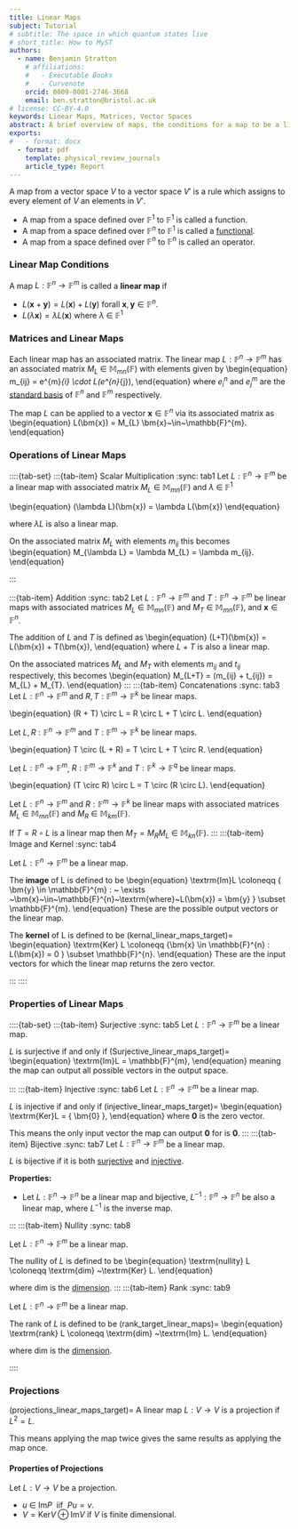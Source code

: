 ```yaml
---
title: Linear Maps 
subject: Tutorial
# subtitle: The space in which quantum states live
# short_title: How to MyST
authors:
  - name: Benjamin Stratton
    # affiliations:
    #   - Executable Books
    #   - Curvenote
    orcid: 0009-0001-2746-3668
    email: ben.stratton@bristol.ac.uk
# license: CC-BY-4.0
keywords: Linear Maps, Matrices, Vector Spaces 
abstract: A brief overview of maps, the conditions for a map to be a linear maps and some of there properties. 
exports:
#   - format: docx
  - format: pdf
    template: physical_review_journals
    article_type: Report
---
```


A map from a vector space $V$ to a vector space $V'$ is a rule which assigns to every element of $V$ an elements in $V'$. 

- A map from a space defined over $\mathbb{F}^{1}$ to $\mathbb{F}^{1}$ is called a function.
- A map from a space defined over $\mathbb{F}^{n}$ to $\mathbb{F}^{1}$ is called a [functional](#functional_target_glossary).
- A map from a space defined over $\mathbb{F}^{n}$ to $\mathbb{F}^{n}$ is called an operator. 

### Linear Map Conditions

A map $L: \mathbb{F}^{n} \rightarrow \mathbb{F}^{m}$ is called a **linear map** if
- $L(\bm{x} + \bm{y}) = L(\bm{x}) + L(\bm{y})$ forall $\bm{x}, \bm{y} \in \mathbb{F}^{n}$. 
- $L(\lambda \bm{x}) = \lambda L(\bm{x})$ where $\lambda ~ \in ~ \mathbb{F}^{1}$

### Matrices and Linear Maps

Each linear map has an associated matrix. The linear map $L: \mathbb{F}^{n} \rightarrow \mathbb{F}^{m}$ has an associated matrix $M_{L}~\in~\mathbb{M}_{mn}(\mathbb{F})$ with elements given by 
\begin{equation}
m_{ij} = e^{m}_{i} \cdot L(e^{n}_{j}),
\end{equation}
where $e^{n}_{i}$ and $e^{m}_{j}$ are the [standard basis](#standard_basis_basis_target) of $\mathbb{F}^{n}$ and $\mathbb{F}^{m}$ respectively. 

The map $L$ can be applied to a vector $\bm{x} \in \mathbb{F}^{n}$ via its associated matrix as 
\begin{equation}
L(\bm{x}) = M_{L} \bm{x}~\in~\mathbb{F}^{m}.
\end{equation}

### Operations of Linear Maps

::::{tab-set}
:::{tab-item} Scalar Multiplication
:sync: tab1
Let $L: \mathbb{F}^{n} \rightarrow \mathbb{F}^{m}$ be a linear map with associated matrix $M_{L}~\in~\mathbb{M}_{mn}(\mathbb{F})$ and $\lambda~\in~\mathbb{F}^{1}$

\begin{equation}
(\lambda L)(\bm{x}) = \lambda L(\bm{x})
\end{equation}

where $\lambda L$ is also a linear map. 

On the associated matrix $M_{L}$ with elements $m_{ij}$ this becomes 
\begin{equation}
M_{\lambda L} = \lambda M_{L} = \lambda m_{ij}.
\end{equation}

:::

:::{tab-item} Addition
:sync: tab2
Let $L: \mathbb{F}^{n} \rightarrow \mathbb{F}^{m}$ and $T: \mathbb{F}^{n} \rightarrow \mathbb{F}^{m}$ be linear maps with associated matrices $M_{L}~\in~\mathbb{M}_{mn}(\mathbb{F})$ and $M_{T}~\in~\mathbb{M}_{mn}(\mathbb{F})$, and $\bm{x} \in \mathbb{F}^{n}$. 

The addition of $L$ and $T$ is defined as 
\begin{equation}
(L+T)(\bm{x}) = L(\bm{x}) + T(\bm{x}),
\end{equation}
where $L+T$ is also a linear map. 

On the associated matrices $M_{L}$ and $M_{T}$ with elements $m_{ij}$ and $t_{ij}$ respectively, this becomes 
\begin{equation}
M_{L+T} = (m_{ij} + t_{ij}) = M_{L} + M_{T}. 
\end{equation}
:::
:::{tab-item} Concatenations
:sync: tab3
Let $L: \mathbb{F}^{n} \rightarrow \mathbb{F}^{m}$ and $R,T: \mathbb{F}^{m} \rightarrow \mathbb{F}^{k}$ be linear maps.

\begin{equation}
(R + T) \circ L = R \circ L + T \circ L.
\end{equation}

Let $L,R: \mathbb{F}^{n} \rightarrow \mathbb{F}^{m}$ and $T: \mathbb{F}^{m} \rightarrow \mathbb{F}^{k}$ be linear maps.

\begin{equation}
T \circ (L + R) = T \circ L + T \circ R.
\end{equation}

Let $L: \mathbb{F}^{n} \rightarrow \mathbb{F}^{m}$, $R: \mathbb{F}^{m} \rightarrow \mathbb{F}^{k}$ and $T: \mathbb{F}^{k} \rightarrow \mathbb{F}^{q}$ be linear maps.

\begin{equation}
  (T \circ R) \circ L = T \circ (R \circ L).
\end{equation}

Let $L: \mathbb{F}^{n} \rightarrow \mathbb{F}^{m}$ and $R: \mathbb{F}^{m} \rightarrow \mathbb{F}^{k}$ be linear maps with associated matrices $M_{L}~\in~\mathbb{M}_{mn}(\mathbb{F})$ and $M_{R}~\in~\mathbb{M}_{km}(\mathbb{F})$.

If $T = R \circ L$ is a linear map then $M_{T} = M_{R}M_{L}~\in~\mathbb{M}_{kn}(\mathbb{F})$. 
:::
:::{tab-item} Image and Kernel
:sync: tab4

Let $L: \mathbb{F}^{n} \rightarrow \mathbb{F}^{m}$ be a linear map.

The **image** of L is defined to be 
\begin{equation}
\textrm{Im}L \coloneqq \{ \bm{y} \in \mathbb{F}^{m} : ~ \exists ~\bm{x}~\in~\mathbb{F}^{n}~\textrm{where}~L(\bm{x}) = \bm{y} \} \subset \mathbb{F}^{m}.
\end{equation}
These are the possible output vectors or the linear map.

The **kernel** of L is defined to be 
(kernal_linear_maps_target)=
\begin{equation}
\textrm{Ker} L \coloneqq \{\bm{x} \in \mathbb{F}^{n} : L(\bm{x}) = 0 \} \subset \mathbb{F}^{n}.
\end{equation}
These are the input vectors for which the linear map returns the zero vector. 


:::
::::

### Properties of Linear Maps

::::{tab-set}
:::{tab-item} Surjective
:sync: tab5
Let $L: \mathbb{F}^{n} \rightarrow \mathbb{F}^{m}$ be a linear map.

$L$ is surjective if and only if
(Surjective_linear_maps_target)=
\begin{equation}
\textrm{Im}L = \mathbb{F}^{m},
\end{equation}
meaning the map can output all possible vectors in the output space. 

:::
:::{tab-item} Injective
:sync: tab6
Let $L: \mathbb{F}^{n} \rightarrow \mathbb{F}^{m}$ be a linear map.

$L$ is injective if and only if
(injective_linear_maps_target)=
\begin{equation}
\textrm{Ker}L = \{ \bm{0} \},
\end{equation}
where $\bm{0}$ is the zero vector. 

This means the only input vector the map can output $\bm{0}$ for is $\bm{0}$. 
:::
:::{tab-item} Bijective 
:sync: tab7
Let $L: \mathbb{F}^{n} \rightarrow \mathbb{F}^{m}$ be a linear map.

$L$ is bijective if it is both [surjective](#Surjective_linear_maps_target) and [injective](#injective_linear_maps_target). 

**Properties:**
- Let $L: \mathbb{F}^{n} \rightarrow \mathbb{F}^{n}$ be a linear map and bijective, $L^{-1}: \mathbb{F}^{n} \rightarrow \mathbb{F}^{n}$ be also a linear map, where $L^{-1}$ is the inverse map. 

:::
:::{tab-item} Nullity 
:sync: tab8

Let $L: \mathbb{F}^{n} \rightarrow \mathbb{F}^{m}$ be a linear map.

The nullity of $L$ is defined to be 
\begin{equation}
\textrm{nullity} L \coloneqq \textrm{dim} ~\textrm{Ker} L.
\end{equation} 

where $\textrm{dim}$ is the [dimension](#dimension_vector_spaces_target). 
:::
:::{tab-item} Rank 
:sync: tab9

Let $L: \mathbb{F}^{n} \rightarrow \mathbb{F}^{m}$ be a linear map.

The rank of $L$ is defined to be 
(rank_target_linear_maps)=
\begin{equation}
\textrm{rank} L \coloneqq \textrm{dim} ~\textrm{Im} L.
\end{equation} 

where $\textrm{dim}$ is the [dimension](#dimension_vector_spaces_target). 

::::

### Projections
(projections_linear_maps_target)=
A linear map $L: V \rightarrow V$ is a projection if $L^{2}=L$. 

This means applying the map twice gives the same results as applying the map once. 

#### Properties of Projections

Let $L: V \rightarrow V$ be a projection.

- $u~\in~\textrm{Im}P ~ ~ \textrm{iif} ~ ~ Pu=v$.
- $V = \textrm{Ker} V \oplus \textrm{Im} V$ if $V$ is finite dimensional.

